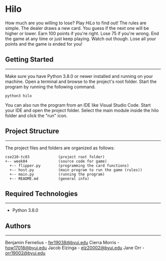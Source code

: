 # Hilo
How much are you willing to lose? Play <i>HiLo</i> to find out! The rules are 
simple. The dealer draws a new card. You guess if the next one will be higher or 
lower. Earn 100 points if you're right. Lose 75 if you're wrong. End the game at 
any time or just keep playing. Watch out though. Lose all your points and the 
game is ended for you!

## Getting Started
---
Make sure you have Python 3.8.0 or newer installed and running on your machine. 
Open a terminal and browse to the project's root folder. Start the program by 
running the following command.
```
python3 hilo 
```
You can also run the program from an IDE like Visual Studio Code. Start your IDE 
and open the project folder. Select the main module inside the hilo folder and 
click the "run" icon.

## Project Structure
---
The project files and folders are organized as follows:
```
cse210-tc03             (project root folder)
+-- week04              (source code for game)
  +-- flipper.py        (programming the card functions)
  +-- host.py           (main program to run the game (rules))
  +-- main.py           (running the program)
  +-- README.md         (general info)
```

## Required Technologies
---
* Python 3.8.0

## Authors
---
Benjamin Fernelius - fer19038@byui.edu
Cierra Morris - how17018@byui.edu
Jacob Elzinga - elz20002@byui.edu
Jane Orr - orr19002@byui.edu